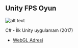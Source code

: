 ## Unity FPS Oyun

![alt text](https://4.bp.blogspot.com/-UvuzeIssx6g/Wppl5BTfIpI/AAAAAAAAABM/h6aDtw_oF70tKFR1vXq_Z88129WvcLgMgCLcBGAs/s640/Unity%2BFPS%2BOyun.png)

C# - İlk Unity uygulamam (2017)
* [WebGL Adresi](http://bit.ly/2FKtE6r)
